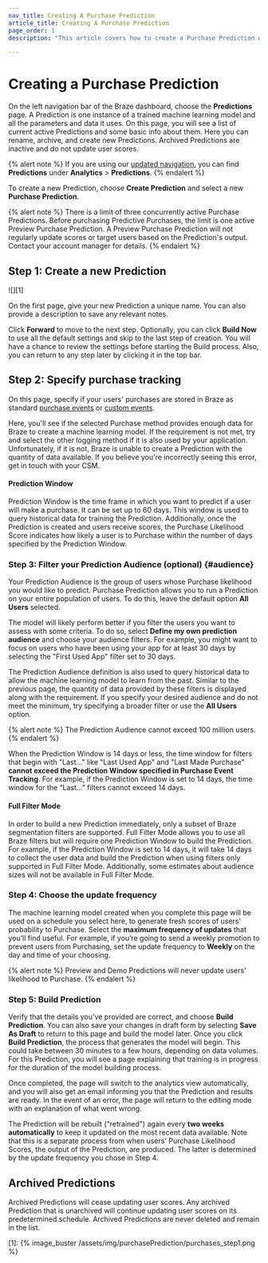 ```yaml
---
nav_title: Creating A Purchase Prediction
article_title: Creating A Purchase Prediction
page_order: 1
description: "This article covers how to create a Purchase Prediction within the Braze dashboard."

---
```


# Creating a Purchase Prediction

On the left navigation bar of the Braze dashboard, choose the **Predictions** page. A Prediction is one instance of a trained machine learning model and all the parameters and data it uses. On this page, you will see a list of current active Predictions and some basic info about them. Here you can rename, archive, and create new Predictions. Archived Predictions are inactive and do not update user scores. 

{% alert note %}
If you are using our [updated navigation]({{site.baseurl}}/navigation/), you can find **Predictions** under **Analytics** > **Predictions**.
{% endalert %}

To create a new Prediction, choose **Create Prediction** and select a new **Purchase Prediction**.

{% alert note %}
There is a limit of three concurrently active Purchase Predictions. Before purchasing Predictive Purchases, the limit is one active Preview Purchase Prediction. A Preview Purchase Prediction will not regularly update scores or target users based on the Prediction's output. Contact your account manager for details.
{% endalert %}

## Step 1: Create a new Prediction

![][1]

On the first page, give your new Prediction a unique name. You can also provide a description to save any relevant notes.

Click **Forward** to move to the next step. Optionally, you can click **Build Now** to use all the default settings and skip to the last step of creation. You will have a chance to review the settings before starting the Build process. Also, you can return to any step later by clicking it in the top bar. 

## Step 2: Specify purchase tracking

On this page, specify if your users' purchases are stored in Braze as standard [purchase events]({{site.baseurl}}/user_guide/data_and_analytics/custom_data/purchase_events/) or [custom events]({{site.baseurl}}/user_guide/data_and_analytics/custom_data/custom_events/).

Here, you'll see if the selected Purchase method provides enough data for Braze to create a machine learning model. If the requirement is not met, try and select the other logging method if it is also used by your application. Unfortunately, if it is not, Braze is unable to create a Prediction with the quantity of data available. If you believe you're incorrectly seeing this error, get in touch with your CSM.

#### Prediction Window

Prediction Window is the time frame in which you want to predict if a user will make a purchase. It can be set up to 60 days. This window is used to query historical data for training the Prediction. Additionally, once the Prediction is created and users receive scores, the Purchase Likelihood Score indicates how likely a user is to Purchase within the number of days specified by the Prediction Window.

### Step 3: Filter your Prediction Audience (optional) {#audience}

Your Prediction Audience is the group of users whose Purchase likelihood you would like to predict. Purchase Prediction allows you to run a Prediction on your entire population of users. To do this, leave the default option **All Users** selected.

The model will likely perform better if you filter the users you want to assess with some criteria. To do so, select **Define my own prediction audience** and choose your audience filters. For example, you might want to focus on users who have been using your app for at least 30 days by selecting the "First Used App" filter set to 30 days. 

The Prediction Audience definition is also used to query historical data to allow the machine learning model to learn from the past. Similar to the previous page, the quantity of data provided by these filters is displayed along with the requirement. If you specify your desired audience and do not meet the minimum, try specifying a broader filter or use the **All Users** option.

{% alert note %}
The Prediction Audience cannot exceed 100 million users.
{% endalert %}

When the Prediction Window is 14 days or less, the time window for filters that begin with "Last..." like "Last Used App" and "Last Made Purchase" **cannot exceed the Prediction Window specified in Purchase Event Tracking**. For example, if the Prediction Window is set to 14 days, the time window for the “Last...” filters cannot exceed 14 days.

#### Full Filter Mode

In order to build a new Prediction immediately, only a subset of Braze segmentation filters are supported. Full Filter Mode allows you to use all Braze filters but will require one Prediction Window to build the Prediction. For example, if the Prediction Window is set to 14 days, it will take 14 days to collect the user data and build the Prediction when using filters only supported in Full Filter Mode. Additionally, some estimates about audience sizes will not be available in Full Filter Mode.

### Step 4: Choose the update frequency

The machine learning model created when you complete this page will be used on a schedule you select here, to generate fresh scores of users’ probability to Purchase. Select the **maximum frequency of updates** that you’ll find useful. For example, if you’re going to send a weekly promotion to prevent users from Purchasing, set the update frequency to **Weekly** on the day and time of your choosing. 

{% alert note %}
Preview and Demo Predictions will never update users' likelihood to Purchase. 
{% endalert %}

### Step 5: Build Prediction

Verify that the details you've provided are correct, and choose **Build Prediction**. You can also save your changes in draft form by selecting **Save As Draft** to return to this page and build the model later. Once you click **Build Prediction**, the process that generates the model will begin. This could take between 30 minutes to a few hours, depending on data volumes. For this Prediction, you will see a page explaining that training is in progress for the duration of the model building process.

Once completed, the page will switch to the analytics view automatically, and you will also get an email informing you that the Prediction and results are ready. In the event of an error, the page will return to the editing mode with an explanation of what went wrong.

The Prediction will be rebuilt ("retrained") again every **two weeks automatically** to keep it updated on the most recent data available. Note that this is a separate process from when users' Purchase Likelihood Scores, the output of the Prediction, are produced. The latter is determined by the update frequency you chose in Step 4.

## Archived Predictions

Archived Predictions will cease updating user scores. Any archived Prediction that is unarchived will continue updating user scores on its predetermined schedule. Archived Predictions are never deleted and remain in the list.

[1]: {% image_buster /assets/img/purchasePrediction/purchases_step1.png %}


